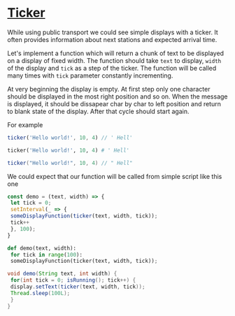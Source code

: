 # [Ticker](https://www.codewars.com/kata/ticker "https://www.codewars.com/kata/5a959662373c2e761d000183")

While using public transport we could see simple displays with a ticker. It often provides information about next stations and expected arrival time.

Let's implement a function which will return a chunk of text to be displayed on a display of fixed width.
The function should take `text` to display, `width` of the display and `tick` as a step of the ticker. The function will be called many times with `tick` parameter constantly incrementing.

At very beginning the display is empty. At first step only one character should be displayed in the most right position and so on. When the message is displayed, it should be dissapear char by char to left position and return to blank state of the display. After that cycle should start again.

For example

```javascript
ticker('Hello world!', 10, 4) // ' Hell'
```
```python
ticker('Hello world!', 10, 4) # ' Hell'
```
```java
ticker("Hello world!", 10, 4) // " Hell"
```

We could expect that our function will be called from simple script like this one

```javascript
const demo = (text, width) => {
 let tick = 0;
 setInterval(_ => {
 someDisplayFunction(ticker(text, width, tick));
 tick++ 
 }, 100);
}
```
```python
def demo(text, width):
 for tick in range(100):
 someDisplayFunction(ticker(text, width, tick));
```
```java
void demo(String text, int width) {
 for(int tick = 0; isRunning(); tick++) {
 display.setText(ticker(text, width, tick));
 Thread.sleep(100L);
 }
}
```
